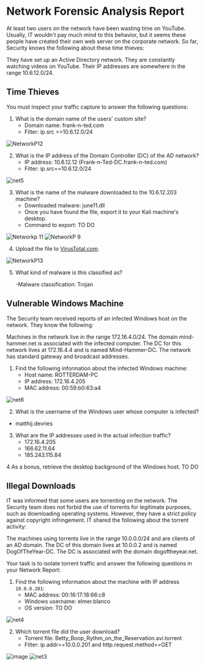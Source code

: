 # Network Forensic Analysis Report

At least two users on the network have been wasting time on YouTube. Usually, IT wouldn't pay much mind to this behavior, but it seems these people have created their own web server on the corporate network. So far, Security knows the following about these time thieves:

They have set up an Active Directory network.
They are constantly watching videos on YouTube.
Their IP addresses are somewhere in the range 10.6.12.0/24.

## Time Thieves 
You must inspect your traffic capture to answer the following questions:

1) What is the domain name of the users' custom site?
   - Domain name: frank-n-ted.com
   - Filter: ip.src ==10.6.12.0/24
 
![NetworkP12](https://user-images.githubusercontent.com/91024338/143691987-8ea4179c-a7a6-46ac-8b18-0bd0a34292ef.JPG)


2) What is the IP address of the Domain Controller (DC) of the AD network?
   - IP address: 10.6.12.12 (Frank-n-Ted-DC.frank-n-ted.com)
   - Filter: ip.src==10.6.12.0/24

![net5](https://user-images.githubusercontent.com/91024338/143707990-df6fbd9a-2fdc-4b22-b5dd-5514930ed307.JPG)


3) What is the name of the malware downloaded to the 10.6.12.203 machine?
   - Downloaded malware: june11.dll
   - Once you have found the file, export it to your Kali machine's desktop.
   - Command to export: TO DO
 
![Networkp 11](https://user-images.githubusercontent.com/91024338/143693443-960e3c29-5f64-4aca-8942-31d1d140accf.JPG)
![NetworkP 9](https://user-images.githubusercontent.com/91024338/143693672-0ff9e083-1b86-4878-bd5e-612a3fd6e24b.JPG)

       
4) Upload the file to [VirusTotal.com](https://www.virustotal.com/gui/). 

![NetworkP13](https://user-images.githubusercontent.com/91024338/143693955-e37bbc2e-a6f1-42a7-a56a-be48dd77aae8.JPG)

5) What kind of malware is this classified as?
   
   -Malware classification: Trojan



## Vulnerable Windows Machine
The Security team received reports of an infected Windows host on the network. They know the following:

Machines in the network live in the range 172.16.4.0/24.
The domain mind-hammer.net is associated with the infected computer.
The DC for this network lives at 172.16.4.4 and is named Mind-Hammer-DC.
The network has standard gateway and broadcast addresses.


1) Find the following information about the infected Windows machine:
    - Host name: ROTTERDAM-PC
    - IP address: 172.16.4.205
    - MAC address: 00:59:b0:63:a4

![net6](https://user-images.githubusercontent.com/91024338/143713406-d38d3088-6542-4337-89e4-0e75996b400d.JPG)

    
2) What is the username of the Windows user whose computer is infected?
  - matthij.devries
  
3) What are the IP addresses used in the actual infection traffic?  
   - 172.16.4.205
   - 166.62.11.64
   - 185.243.115.84
   
4 As a bonus, retrieve the desktop background of the Windows host.     TO DO


## Illegal Downloads
IT was informed that some users are torrenting on the network. The Security team does not forbid the use of torrents for legitimate purposes, such as downloading operating systems. However, they have a strict policy against copyright infringement.
IT shared the following about the torrent activity:

The machines using torrents live in the range 10.0.0.0/24 and are clients of an AD domain.
The DC of this domain lives at 10.0.0.2 and is named DogOfTheYear-DC.
The DC is associated with the domain dogoftheyear.net.

Your task is to isolate torrent traffic and answer the following questions in your Network Report:




1) Find the following information about the machine with IP address `10.0.0.201`:
    - MAC address: 00:16:17:18:66:c8
    - Windows username: elmer.blanco
    - OS version: TO DO
    
![net4](https://user-images.githubusercontent.com/91024338/143702020-d8c6726c-cdbd-4b4e-a65c-58d696f53558.JPG)

2) Which torrent file did the user download?
   - Torrent file: Betty_Boop_Rythm_on_the_Reservation.avi.torrent
   - Filter: ip.addr==10.0.0.201 and http.request.method==GET
   
![image](https://user-images.githubusercontent.com/91024338/143699192-758362a3-a846-417c-85eb-8ac603ca5cda.png)
![net3](https://user-images.githubusercontent.com/91024338/143699706-b4cb6b2b-0971-40ec-958e-ff5921bf6b64.JPG)

 
